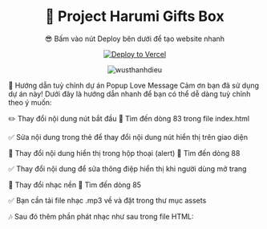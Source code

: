  <div align="center">

# 📂 Project Harumi Gifts Box
😎 Bấm vào nút Deploy bên dưới để tạo website nhanh

[![Deploy to Vercel](https://vercel.com/button)](https://vercel.com/import/project?template=https://github.com/vclxxxx/Freefire)
</div>
<p align="center">
  <img src="https://img.upanh.tv/2025/05/31/Screenshot-2025-05-31-002815.png" alt="wusthanhdieu">
</p>




🎉 Hướng dẫn tuỳ chỉnh dự án Popup Love Message
Cảm ơn bạn đã sử dụng dự án này! Dưới đây là hướng dẫn nhanh để bạn có thể dễ dàng tuỳ chỉnh theo ý muốn:

✏️ Thay đổi nội dung nút bắt đầu
📍 Tìm đến dòng 83 trong file index.html

✅ Sửa nội dung trong thẻ để thay đổi nội dung nút hiển thị trên giao diện

💬 Thay đổi nội dung hiển thị trong hộp thoại (alert)
📍 Tìm đến dòng 88

✅ Thay đổi nội dung để sửa thông điệp hiển thị khi người dùng mở trang

🎵 Thay đổi nhạc nền
📍 Tìm đến dòng 85

✅ Bạn cần tải file nhạc .mp3 về và đặt trong thư mục assets

🎶 Sau đó thêm phần phát nhạc như sau trong file HTML:

  <audio id="backgroundMusic" src="assets/music.mp3" loop></audio>
